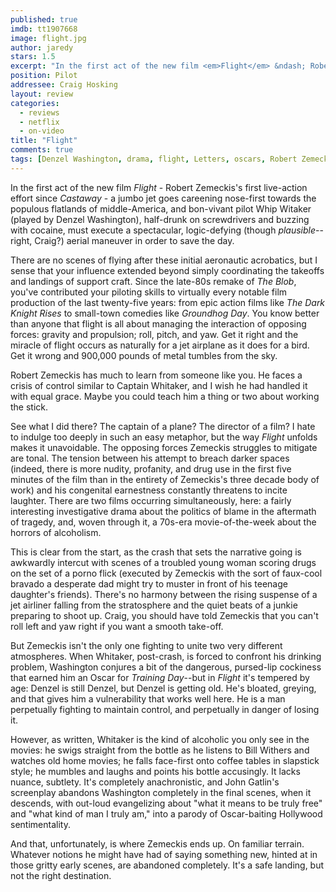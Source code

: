 ```yaml
---
published: true
imdb: tt1907668
image: flight.jpg
author: jaredy
stars: 1.5
excerpt: "In the first act of the new film <em>Flight</em> &ndash; Robert Zemeckis&rsquo;s first live-action effort since <em>Castaway</em> &ndash; a jumbo jet goes careening nose-first towards the populous flatlands of middle-America, and bon-vivant pilot Whip Witaker (played by Denzel Washington), half-drunk on screwdrivers and buzzing with cocaine, must execute a spectacular, logic-defying (though <em>plausible</em>&mdash;right, Craig?) aerial maneuver in order to save the day."
position: Pilot
addressee: Craig Hosking
layout: review
categories: 
  - reviews
  - netflix
  - on-video
title: "Flight"
comments: true
tags: [Denzel Washington, drama, flight, Letters, oscars, Robert Zemeckis]
---
```

In the first act of the new film _Flight_ - Robert Zemeckis's first live-action effort since _Castaway_ - a jumbo jet goes careening nose-first towards the populous flatlands of middle-America, and bon-vivant pilot Whip Witaker (played by Denzel Washington), half-drunk on screwdrivers and buzzing with cocaine, must execute a spectacular, logic-defying (though _plausible_--right, Craig?) aerial maneuver in order to save the day.

There are no scenes of flying after these initial aeronautic acrobatics, but I sense that your influence extended beyond simply coordinating the takeoffs and landings of support craft. Since the late-80s remake of _The Blob_, you've contributed your piloting skills to virtually every notable film production of the last twenty-five years: from epic action films like _The Dark Knight Rises_ to small-town comedies like _Groundhog Day_. You know better than anyone that flight is all about managing the interaction of opposing forces: gravity and propulsion; roll, pitch, and yaw. Get it right and the miracle of flight occurs as naturally for a jet airplane as it does for a bird. Get it wrong and 900,000 pounds of metal tumbles from the sky.

Robert Zemeckis has much to learn from someone like you. He faces a crisis of control similar to Captain Whitaker, and I wish he had handled it with equal grace. Maybe you could teach him a thing or two about working the stick. 

See what I did there? The captain of a plane? The director of a film? I hate to indulge too deeply in such an easy metaphor, but the way _Flight_ unfolds makes it unavoidable. The opposing forces Zemeckis struggles to mitigate are tonal. The tension between his attempt to breach darker spaces (indeed, there is more nudity, profanity, and drug use in the first five minutes of the film than in the entirety of Zemeckis's three decade body of work) and his congenital earnestness constantly threatens to incite laughter. There are two films occurring simultaneously, here: a fairly interesting investigative drama about the politics of blame in the aftermath of tragedy, and, woven through it, a 70s-era movie-of-the-week about the horrors of alcoholism. 

This is clear from the start, as the crash that sets the narrative going is awkwardly intercut with scenes of a troubled young woman scoring drugs on the set of a porno flick (executed by Zemeckis with the sort of faux-cool bravado a desperate dad might try to muster in front of his teenage daughter's friends). There's no harmony between the rising suspense of a jet airliner falling from the stratosphere and the quiet beats of a junkie preparing to shoot up. Craig, you should have told Zemeckis that you can't roll left and yaw right if you want a smooth take-off. 

But Zemeckis isn't the only one fighting to unite two very different atmospheres. When Whitaker, post-crash, is forced to confront his drinking problem, Washington conjures a bit of the dangerous, pursed-lip cockiness that earned him an Oscar for _Training Day_--but in _Flight_ it's tempered by age: Denzel is still Denzel, but Denzel is getting old. He's bloated, greying, and that gives him a vulnerability that works well here. He is a man perpetually fighting to maintain control, and perpetually in danger of losing it. 

However, as written, Whitaker is the kind of alcoholic you only see in the movies: he swigs straight from the bottle as he listens to Bill Withers and watches old home movies; he falls face-first onto coffee tables in slapstick style; he mumbles and laughs and points his bottle accusingly. It lacks nuance, subtlety. It's completely anachronistic, and John Gatlin's screenplay abandons Washington completely in the final scenes, when it descends, with out-loud evangelizing about "what it means to be truly free" and "what kind of man I truly am," into a parody of Oscar-baiting Hollywood sentimentality. 

And that, unfortunately, is where Zemeckis ends up. On familiar terrain. Whatever notions he might have had of saying something new, hinted at in those gritty early scenes, are abandoned completely. It's a safe landing, but not the right destination.